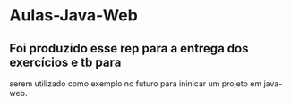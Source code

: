 # Aulas-Java-Web

## Foi produzido esse rep para a entrega dos exercícios e tb para 
serem utilizado como exemplo no futuro para ininicar 
um projeto em java-web.
